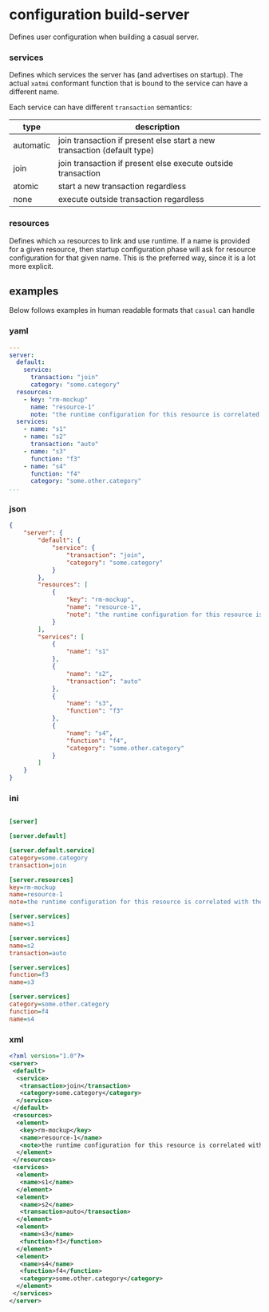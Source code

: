 # configuration build-server

[//]: # (Attention! this is a generated markdown from casual-configuration-documentation - do not edit this file!)

Defines user configuration when building a casual server.

### services

Defines which services the server has (and advertises on startup). The actual `xatmi` conformant
function that is bound to the service can have a different name.

Each service can have different `transaction` semantics:

type         | description
-------------|----------------------------------------------------------------------
automatic    | join transaction if present else start a new transaction (default type)
join         | join transaction if present else execute outside transaction
atomic       | start a new transaction regardless
none         | execute outside transaction regardless

### resources

Defines which `xa` resources to link and use runtime. If a name is provided for a given
resource, then startup configuration phase will ask for resource configuration for that 
given name. This is the preferred way, since it is a lot more explicit.

## examples 

Below follows examples in human readable formats that `casual` can handle

### yaml
```` yaml
---
server:
  default:
    service:
      transaction: "join"
      category: "some.category"
  resources:
    - key: "rm-mockup"
      name: "resource-1"
      note: "the runtime configuration for this resource is correlated with the name 'resource-1' - no group is needed for resource configuration"
  services:
    - name: "s1"
    - name: "s2"
      transaction: "auto"
    - name: "s3"
      function: "f3"
    - name: "s4"
      function: "f4"
      category: "some.other.category"
...

````
### json
```` json
{
    "server": {
        "default": {
            "service": {
                "transaction": "join",
                "category": "some.category"
            }
        },
        "resources": [
            {
                "key": "rm-mockup",
                "name": "resource-1",
                "note": "the runtime configuration for this resource is correlated with the name 'resource-1' - no group is needed for resource configuration"
            }
        ],
        "services": [
            {
                "name": "s1"
            },
            {
                "name": "s2",
                "transaction": "auto"
            },
            {
                "name": "s3",
                "function": "f3"
            },
            {
                "name": "s4",
                "function": "f4",
                "category": "some.other.category"
            }
        ]
    }
}
````
### ini
```` ini

[server]

[server.default]

[server.default.service]
category=some.category
transaction=join

[server.resources]
key=rm-mockup
name=resource-1
note=the runtime configuration for this resource is correlated with the name 'resource-1' - no group is needed for resource configuration

[server.services]
name=s1

[server.services]
name=s2
transaction=auto

[server.services]
function=f3
name=s3

[server.services]
category=some.other.category
function=f4
name=s4

````
### xml
```` xml
<?xml version="1.0"?>
<server>
 <default>
  <service>
   <transaction>join</transaction>
   <category>some.category</category>
  </service>
 </default>
 <resources>
  <element>
   <key>rm-mockup</key>
   <name>resource-1</name>
   <note>the runtime configuration for this resource is correlated with the name 'resource-1' - no group is needed for resource configuration</note>
  </element>
 </resources>
 <services>
  <element>
   <name>s1</name>
  </element>
  <element>
   <name>s2</name>
   <transaction>auto</transaction>
  </element>
  <element>
   <name>s3</name>
   <function>f3</function>
  </element>
  <element>
   <name>s4</name>
   <function>f4</function>
   <category>some.other.category</category>
  </element>
 </services>
</server>

````
